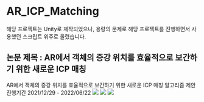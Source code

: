 # AR_ICP_Matching

해당 프로젝트는 Unity로 제작되었으나, 용량의 문제로 해당 프로젝트를 진행하면서 사용했던 스크립트 위주로 올렸습니다.

## 논문 제목 : AR에서 객체의 증강 위치를 효율적으로 보간하기 위한 새로운 ICP 매칭

AR에서 객체의 증강 위치를 효율적으로 보간하기 위한 새로운 ICP 매칭 알고리즘 제안
진행기간 2021/12/29 - 2022/06/22
<img src="https://img.shields.io/badge/Unity-FFFFFF?style=for-the-badge&logo=Unity&logoColor=black">
<img src="https://img.shields.io/badge/Firebase-FFCA28?style=for-the-badge&logo=Firebase&logoColor=black">
<img src="https://img.shields.io/badge/Python-3776AB?style=for-the-badge&logo=Python&logoColor=white">
